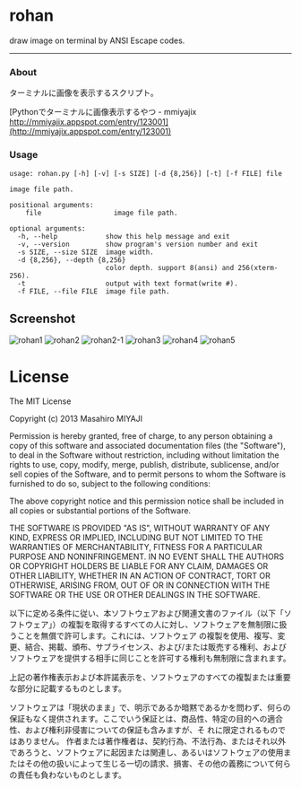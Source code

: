 rohan
=====

draw image on terminal by ANSI Escape codes.

------------------
### About
ターミナルに画像を表示するスクリプト。

[Pythonでターミナルに画像表示するやつ - mmiyajix http://mmiyajix.appspot.com/entry/123001](http://mmiyajix.appspot.com/entry/123001)

### Usage
    usage: rohan.py [-h] [-v] [-s SIZE] [-d {8,256}] [-t] [-f FILE] file

    image file path.

    positional arguments:
        file                  image file path.

    optional arguments:
      -h, --help            show this help message and exit
      -v, --version         show program's version number and exit
      -s SIZE, --size SIZE  image width.
      -d {8,256}, --depth {8,256}
                            color depth. support 8(ansi) and 256(xterm-256).
      -t                    output with text format(write #).
      -f FILE, --file FILE  image file path.


## Screenshot
![rohan1](http://mmiyajix.appspot.com/download/aghtbWl5YWppeHIQCxIIUG9zdERhdGEYio8IDA/Screen%20Shot%202013-06-06%20at%2010.41.51%20PM.png)
![rohan2](http://mmiyajix.appspot.com/download/aghtbWl5YWppeHIQCxIIUG9zdERhdGEY4sgHDA/Screen%20Shot%202013-06-06%20at%2012.10.28%20AM.png)
![rohan2-1](http://mmiyajix.appspot.com/download/aghtbWl5YWppeHIQCxIIUG9zdERhdGEYiY8IDA/Screen%20Shot%202013-06-06%20at%2010.37.13%20PM.png)
![rohan3](http://mmiyajix.appspot.com/download/aghtbWl5YWppeHIQCxIIUG9zdERhdGEYmeAHDA/2013-06-05-223145_1280x800_scrot.png)
![rohan4](http://mmiyajix.appspot.com/download/aghtbWl5YWppeHIQCxIIUG9zdERhdGEY0fcHDA/2013-06-06-221022_1280x800_scrot.png)
![rohan5](http://mmiyajix.appspot.com/download/aghtbWl5YWppeHIQCxIIUG9zdERhdGEYqrEHDA/Screen%20Shot%202013-06-05%20at%2010.59.26%20PM.png)

# License
The MIT License


Copyright (c) 2013 Masahiro MIYAJI


Permission is hereby granted, free of charge, to any person obtaining a copy of this software and associated documentation files (the "Software"), to deal in the Software without restriction, including without limitation the rights to use, copy, modify, merge, publish, distribute, sublicense, and/or sell copies of the Software, and to permit persons to whom the Software is furnished to do so, subject to the following conditions:

The above copyright notice and this permission notice shall be included in all copies or substantial portions of the Software.

THE SOFTWARE IS PROVIDED "AS IS", WITHOUT WARRANTY OF ANY KIND, EXPRESS OR IMPLIED, INCLUDING BUT NOT LIMITED TO THE WARRANTIES OF MERCHANTABILITY, FITNESS FOR A PARTICULAR PURPOSE AND NONINFRINGEMENT. IN NO EVENT SHALL THE AUTHORS OR COPYRIGHT HOLDERS BE LIABLE FOR ANY CLAIM, DAMAGES OR OTHER LIABILITY, WHETHER IN AN ACTION OF CONTRACT, TORT OR OTHERWISE, ARISING FROM, OUT OF OR IN CONNECTION WITH THE SOFTWARE OR THE USE OR OTHER DEALINGS IN THE SOFTWARE.

以下に定める条件に従い、本ソフトウェアおよび関連文書のファイル（以下「ソフトウェア」）の複製を取得するすべての人に対し、ソフトウェアを無制限に扱うことを無償で許可します。これには、ソフトウェア
の複製を使用、複写、変更、結合、掲載、頒布、サブライセンス、および/または販売する権利、およびソフトウェアを提供する相手に同じことを許可する権利も無制限に含まれます。

上記の著作権表示および本許諾表示を、ソフトウェアのすべての複製または重要な部分に記載するものとします。

ソフトウェアは「現状のまま」で、明示であるか暗黙であるかを問わず、何らの保証もなく提供されます。ここでいう保証とは、商品性、特定の目的への適合性、および権利非侵害についての保証も含みますが、そ
れに限定されるものではありません。 作者または著作権者は、契約行為、不法行為、またはそれ以外であろうと、ソフトウェアに起因または関連し、あるいはソフトウェアの使用またはその他の扱いによって生じる一切の請求、損害、その他の義務について何らの責任も負わないものとします。
